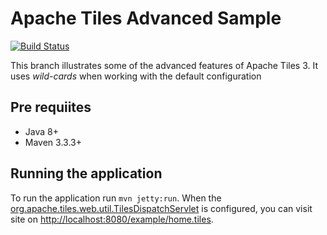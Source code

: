 # Apache Tiles Advanced Sample
[![Build Status](https://travis-ci.org/jipaman/apache-tiles-advanced-example.svg?branch=wild-cards)](https://travis-ci.org/jipaman/apache-tiles-advanced-example)

This branch illustrates some of the advanced features of Apache Tiles 3. It uses _wild-cards_ when working with the default configuration


## Pre requiites
- Java 8+
- Maven 3.3.3+

## Running the application
To run the application run `mvn jetty:run`.
When the [org.apache.tiles.web.util.TilesDispatchServlet](http://tiles.apache.org/framework/apidocs/org/apache/tiles/web/util/TilesDispatchServlet.html) is configured, you can visit site on
 [http://localhost:8080/example/home.tiles](http://localhost:8080/example/home.tiles). 
